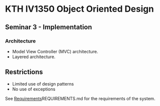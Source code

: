 # KTH IV1350 Object Oriented Design
## Seminar 3 - Implementation

### Architecture

- Model View Controller (MVC) architecture.
- Layered architecture.

## Restrictions
- Limited use of design patterns
- No use of exceptions

See [Requirements](REQUIREMENTS.md)REQUIREMENTS.md for the requirements of the system.
